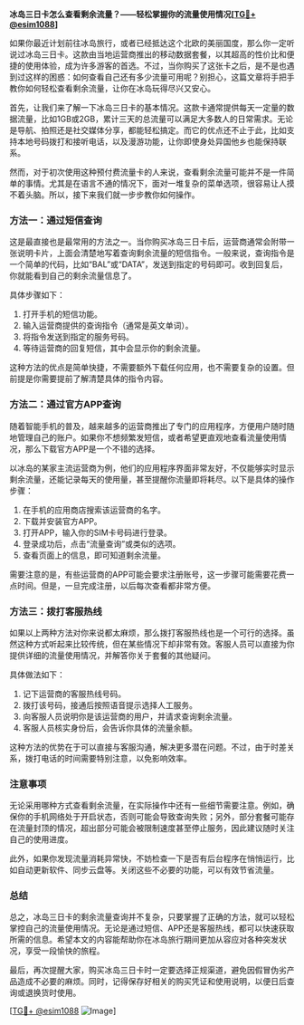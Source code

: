 **冰岛三日卡怎么查看剩余流量？——轻松掌握你的流量使用情况[[TG💪+ @esim1088](https://t.me/s/esim1088)]**

如果你最近计划前往冰岛旅行，或者已经抵达这个北欧的美丽国度，那么你一定听说过冰岛三日卡。这款由当地运营商推出的移动数据套餐，以其超高的性价比和便捷的使用体验，成为许多游客的首选。不过，当你购买了这张卡之后，是不是也遇到过这样的困惑：如何查看自己还有多少流量可用呢？别担心，这篇文章将手把手教你如何轻松查看剩余流量，让你在冰岛玩得尽兴又安心。

首先，让我们来了解一下冰岛三日卡的基本情况。这款卡通常提供每天一定量的数据流量，比如1GB或2GB，累计三天的总流量可以满足大多数人的日常需求。无论是导航、拍照还是社交媒体分享，都能轻松搞定。而它的优点还不止于此，比如支持本地号码拨打和接听电话，以及漫游功能，让你即使身处异国他乡也能保持联系。

然而，对于初次使用这种预付费流量卡的人来说，查看剩余流量可能并不是一件简单的事情。尤其是在语言不通的情况下，面对一堆复杂的菜单选项，很容易让人摸不着头脑。所以，接下来我们就一步步教你如何操作。

### 方法一：通过短信查询

这是最直接也是最常用的方法之一。当你购买冰岛三日卡后，运营商通常会附带一张说明卡片，上面会清楚地写着查询剩余流量的短信指令。一般来说，查询指令是一个简单的代码，比如“BAL”或“DATA”，发送到指定的号码即可。收到回复后，你就能看到自己的剩余流量信息了。

具体步骤如下：

1. 打开手机的短信功能。
2. 输入运营商提供的查询指令（通常是英文单词）。
3. 将指令发送到指定的服务号码。
4. 等待运营商的回复短信，其中会显示你的剩余流量。

这种方法的优点是简单快捷，不需要额外下载任何应用，也不需要复杂的设置。但前提是你需要提前了解清楚具体的指令内容。

### 方法二：通过官方APP查询

随着智能手机的普及，越来越多的运营商推出了专门的应用程序，方便用户随时随地管理自己的账户。如果你不想频繁发短信，或者希望更直观地查看流量使用情况，那么下载官方APP是一个不错的选择。

以冰岛的某家主流运营商为例，他们的应用程序界面非常友好，不仅能够实时显示剩余流量，还能记录每天的使用量，甚至提醒你流量即将耗尽。以下是具体的操作步骤：

1. 在手机的应用商店搜索该运营商的名字。
2. 下载并安装官方APP。
3. 打开APP，输入你的SIM卡号码进行登录。
4. 登录成功后，点击“流量查询”或类似的选项。
5. 查看页面上的信息，即可知道剩余流量。

需要注意的是，有些运营商的APP可能会要求注册账号，这一步骤可能需要花费一点时间。但是，一旦完成注册，以后每次查看都非常方便。

### 方法三：拨打客服热线

如果以上两种方法对你来说都太麻烦，那么拨打客服热线也是一个可行的选择。虽然这种方式听起来比较传统，但在某些情况下却非常有效。客服人员可以直接为你提供详细的流量使用情况，并解答你关于套餐的其他疑问。

具体做法如下：

1. 记下运营商的客服热线号码。
2. 拨打该号码，接通后按照语音提示选择人工服务。
3. 向客服人员说明你是该运营商的用户，并请求查询剩余流量。
4. 客服人员核实身份后，会告诉你具体的流量余额。

这种方法的优势在于可以直接与客服沟通，解决更多潜在问题。不过，由于时差关系，拨打电话的时间需要特别注意，以免影响效率。

### 注意事项

无论采用哪种方式查看剩余流量，在实际操作中还有一些细节需要注意。例如，确保你的手机网络处于开启状态，否则可能会导致查询失败；另外，部分套餐可能存在流量封顶的情况，超出部分可能会被限制速度甚至停止服务，因此建议随时关注自己的使用进度。

此外，如果你发现流量消耗异常快，不妨检查一下是否有后台程序在悄悄运行，比如自动更新软件、同步云盘等。关闭这些不必要的功能，可以有效节省流量。

### 总结

总之，冰岛三日卡的剩余流量查询并不复杂，只要掌握了正确的方法，就可以轻松掌控自己的流量使用情况。无论是通过短信、APP还是客服热线，都可以快速获取所需的信息。希望本文的内容能帮助你在冰岛旅行期间更加从容应对各种突发状况，享受一段愉快的旅程。

最后，再次提醒大家，购买冰岛三日卡时一定要选择正规渠道，避免因假冒伪劣产品造成不必要的麻烦。同时，记得保存好相关的购买凭证和使用说明，以便日后查询或退换货时使用。

[[TG💪+ @esim1088](https://t.me/s/esim1088) ![Image](https://i.postimg.cc/4NQfJmqS/Snipaste-2025-05-13-00-14-12.png)]